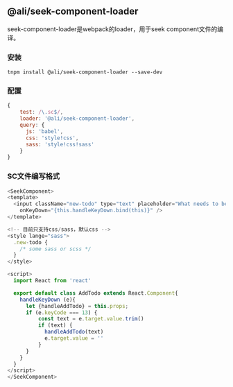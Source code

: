 ## @ali/seek-component-loader

seek-component-loader是webpack的loader，用于seek component文件的编译。

### 安装

```
tnpm install @ali/seek-component-loader --save-dev
```

### 配置

```js
{
    test: /\.sc$/,
    loader: '@ali/seek-component-loader',
    query: {
      js: 'babel',
      css: 'style!css',
      sass: 'style!css!sass'
    }
}
```

### SC文件编写格式

```js
<SeekComponent>
<template>
  <input className="new-todo" type="text" placeholder="What needs to be done?"
    onKeyDown="{this.handleKeyDown.bind(this)}" />
</template>

<!-- 目前只支持css/sass，默认css -->
<style lange="sass">
  .new-todo {
    /* some sass or scss */
  }
</style>

<script>
  import React from 'react'

  export default class AddTodo extends React.Component{
    handleKeyDown (e){
      let {handleAddTodo} = this.props;
      if (e.keyCode === 13) {
          const text = e.target.value.trim()
          if (text) {
            handleAddTodo(text)
            e.target.value = ''
          }
      }
    }
  }
</script>
</SeekComponent>
```
